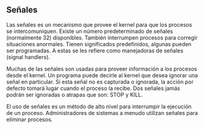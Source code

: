 ## Señales
Las señales es un mecanismo que provee el kernel para que los procesos se intercomuniquen. Existe un número predeterminado de señales (normalmente 32) disponibles. También interrumpen procesos para corregir situaciones anormales. Tienen significados predefinidos, algunas pueden ser programadas. A estas se les refiere como manejadoras de señales (signal handlers).

Muchas de las señales son usadas para proveer información a los procesos desde el kernel. Un programa puede decirle al kernel que desea ignorar una señal en particular. Si esta señal no es capturada o ignorada, la acción por defecto tomará lugar cuando el proceso la recibe. Dos señales jamás podrán ser ignoradas o atrapas que son: STOP y KILL.

El uso de señales es un método de alto nivel para interrumpir la ejecución de un proceso. Administradores de sistemas a menudo utilizan señales para eliminar procesos.